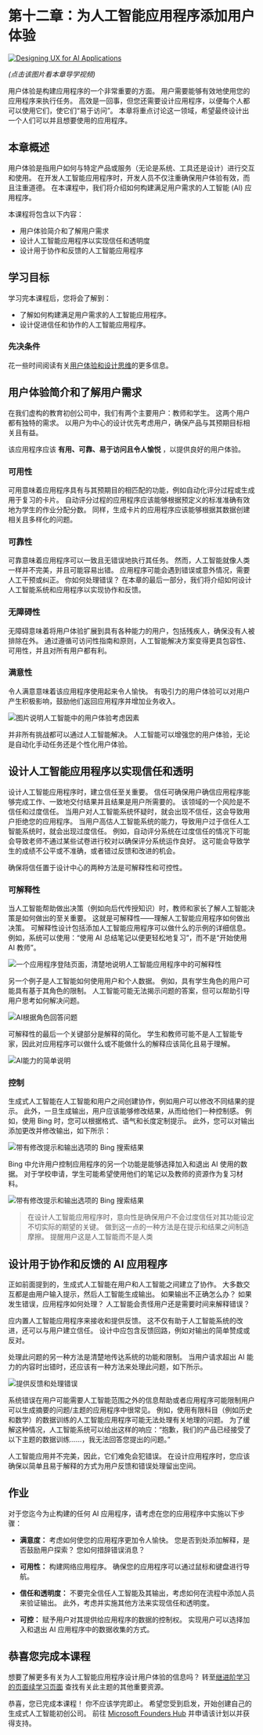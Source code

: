 # 第十二章：为人工智能应用程序添加用户体验

[![Designing UX for AI Applications](../../images/12-lesson-banner.png)](https://youtu.be/bO7h2_hOhR0) 


*(点击该图片看本章导学视频)*

用户体验是构建应用程序的一个非常重要的方面。 用户需要能够有效地使用您的应用程序来执行任务。 高效是一回事，但您还需要设计应用程序，以便每个人都可以使用它们，使它们“易于访问”。 本章将重点讨论这一领域，希望最终设计出一个人们可以并且想要使用的应用程序。


## 本章概述

用户体验是指用户如何与特定产品或服务（无论是系统、工具还是设计）进行交互和使用。 在开发人工智能应用程序时，开发人员不仅注重确保用户体验有效，而且注重道德。 在本课程中，我们将介绍如何构建满足用户需求的人工智能 (AI) 应用程序。

本课程将包含以下内容：

* 用户体验简介和了解用户需求
* 设计人工智能应用程序以实现信任和透明度
* 设计用于协作和反馈的人工智能应用程序

## 学习目标

学习完本课程后，您将会了解到：

* 了解如何构建满足用户需求的人工智能应用程序。
* 设计促进信任和协作的人工智能应用程序。

### 先决条件

花一些时间阅读有关[用户体验和设计思维](https://learn.microsoft.com/training/modules/ux-design?WT.mc_id=academic-105485-koreyst)的更多信息。

## 用户体验简介和了解用户需求

在我们虚构的教育初创公司中，我们有两个主要用户：教师和学生。 这两个用户都有独特的需求。 以用户为中心的设计优先考虑用户，确保产品与其预期目标相关且有益。

该应用程序应该 **有用、可靠、易于访问且令人愉悦** ，以提供良好的用户体验。

### 可用性

可用意味着应用程序具有与其预期目的相匹配的功能，例如自动化评分过程或生成用于复习的卡片。 自动评分过程的应用程序应该能够根据预定义的标准准确有效地为学生的作业分配分数。 同样，生成卡片的应用程序应该能够根据其数据创建相关且多样化的问题。

### 可靠性

可靠意味着应用程序可以一致且无错误地执行其任务。 然而，人工智能就像人类一样并不完美，并且可能容易出错。 应用程序可能会遇到错误或意外情况，需要人工干预或纠正。 你如何处理错误？ 在本章的最后一部分，我们将介绍如何设计人工智能系统和应用程序以实现协作和反馈。

### 无障碍性

无障碍意味着将用户体验扩展到具有各种能力的用户，包括残疾人，确保没有人被排除在外。 通过遵循可访问性指南和原则，人工智能解决方案变得更具包容性、可用性，并且对所有用户都有利。

### 满意性

令人满意意味着该应用程序使用起来令人愉快。 有吸引力的用户体验可以对用户产生积极影响，鼓励他们返回应用程序并增加业务收入。

![图片说明人工智能中的用户体验考虑因素](../../images/uxinai.png)

并非所有挑战都可以通过人工智能解决。 人工智能可以增强您的用户体验，无论是自动化手动任务还是个性化用户体验。

## 设计人工智能应用程序以实现信任和透明

设计人工智能应用程序时，建立信任至关重要。 信任可确保用户确信应用程序能够完成工作、一致地交付结果并且结果是用户所需要的。 该领域的一个风险是不信任和过度信任。 当用户对人工智能系统怀疑时，就会出现不信任，这会导致用户拒绝您的应用程序。 当用户高估人工智能系统的能力，导致用户过于信任人工智能系统时，就会出现过度信任。 例如，自动评分系统在过度信任的情况下可能会导致老师不通过某些试卷进行校对以确保评分系统运作良好。 这可能会导致学生的成绩不公平或不准确，或者错过反馈和改进的机会。

确保将信任置于设计中心的两种方法是可解释性和可控性。

### 可解释性

当人工智能帮助做出决策（例如向后代传授知识）时，教师和家长了解人工智能决策是如何做出的至关重要。 这就是可解释性——理解人工智能应用程序如何做出决策。 可解释性设计包括添加人工智能应用程序可以做什么的示例的详细信息。 例如，系统可以使用：“使用 AI 总结笔记以便更轻松地复习”，而不是“开始使用 AI 教师”。

![一个应用程序登陆页面，清楚地说明人工智能应用程序中的可解释性](../../images/explanability-in-ai.png)

另一个例子是人工智能如何使用用户和个人数据。 例如，具有学生角色的用户可能具有基于其角色的限制。 人工智能可能无法揭示问题的答案，但可以帮助引导用户思考如何解决问题。

![AI根据角色回答问题](../../images/solving-questions.png)

可解释性的最后一个关键部分是解释的简化。 学生和教师可能不是人工智能专家，因此对应用程序可以做什么或不能做什么的解释应该简化且易于理解。

![AI能力的简单说明](../../images/simplified-explanations.png)

### 控制

生成式人工智能在人工智能和用户之间创建协作，例如用户可以修改不同结果的提示。 此外，一旦生成输出，用户应该能够修改结果，从而给他们一种控制感。 例如，使用 Bing 时，您可以根据格式、语气和长度定制提示。 此外，您可以对输出添加更改并修改输出，如下所示：

![带有修改提示和输出选项的 Bing 搜索结果](../../images/bing1.png "带有修改提示和输出选项的 Bing 搜索结果")

Bing 中允许用户控制应用程序的另一个功能是能够选择加入和退出 AI 使用的数据。 对于学校申请，学生可能希望使用他们的笔记以及教师的资源作为复习材料。

![带有修改提示和输出选项的 Bing 搜索结果](../../images/bing2.png "带有修改提示和输出选项的 Bing 搜索结果")

> 在设计人工智能应用程序时，意向性是确保用户不会过度信任对其功能设定不切实际的期望的关键。 做到这一点的一种方法是在提示和结果之间制造摩擦。 提醒用户这是人工智能而不是人类


## 设计用于协作和反馈的 AI 应用程序

正如前面提到的，生成式人工智能在用户和人工智能之间建立了协作。 大多数交互都是由用户输入提示，然后人工智能生成输出。 如果输出不正确怎么办？ 如果发生错误，应用程序如何处理？ 人工智能会责怪用户还是需要时间来解释错误？

应内置人工智能应用程序来接收和提供反馈。 这不仅有助于人工智能系统的改进，还可以与用户建立信任。 设计中应包含反馈回路，例如对输出的简单赞成或反对。

处理此问题的另一种方法是清楚地传达系统的功能和限制。 当用户请求超出 AI 能力的内容时出错时，还应该有一种方法来处理此问题，如下所示。

![提供反馈和处理错误](../../images/feedback-loops.png)

系统错误在用户可能需要人工智能范围之外的信息帮助或者应用程序可能限制用户可以生成摘要的问题/主题的应用程序中很常见。 例如，使用有限科目（例如历史和数学）的数据训练的人工智能应用程序可能无法处理有关地理的问题。 为了缓解这种情况，人工智能系统可以给出这样的响应：“抱歉，我们的产品已经接受了以下主题的数据训练......，我无法回答您提出的问题。”

人工智能应用并不完美，因此，它们难免会犯错误。 在设计应用程序时，您应该确保以简单且易于解释的方式为用户反馈和错误处理留出空间。

## 作业

对于您迄今为止构建的任何 AI 应用程序，请考虑在您的应用程序中实施以下步骤：

* **满意度：** 考虑如何使您的应用程序更加令人愉快。 您是否到处添加解释，是否鼓励用户探索？ 您如何措辞错误消息？

* **可用性：** 构建网络应用程序。 确保您的应用程序可以通过鼠标和键盘进行导航。

* **信任和透明度：** 不要完全信任人工智能及其输出，考虑如何在流程中添加人员来验证输出。 此外，考虑并实施其他方法来实现信任和透明度。

* **可控：** 赋予用户对其提供给应用程序的数据的控制权。 实现用户可以选择加入和退出 AI 应用程序中的数据收集的方式。


## 恭喜您完成本课程

想要了解更多有关为人工智能应用程序设计用户体验的信息吗？ 转至[继进阶学习的页面续学习页面](../../../13-continued-learning/translations/cn/README.md?WT.mc_id=academic-105485-koreyst) 查找有关此主题的其他重要资源。

恭喜，您已完成本课程！ 你不应该学完即止。 希望您受到启发，开始创建自己的生成式人工智能初创公司。 前往 [Microsoft Founders Hub](https://aka.ms/genai-Foundershub) 并申请该计划以并获得支持。